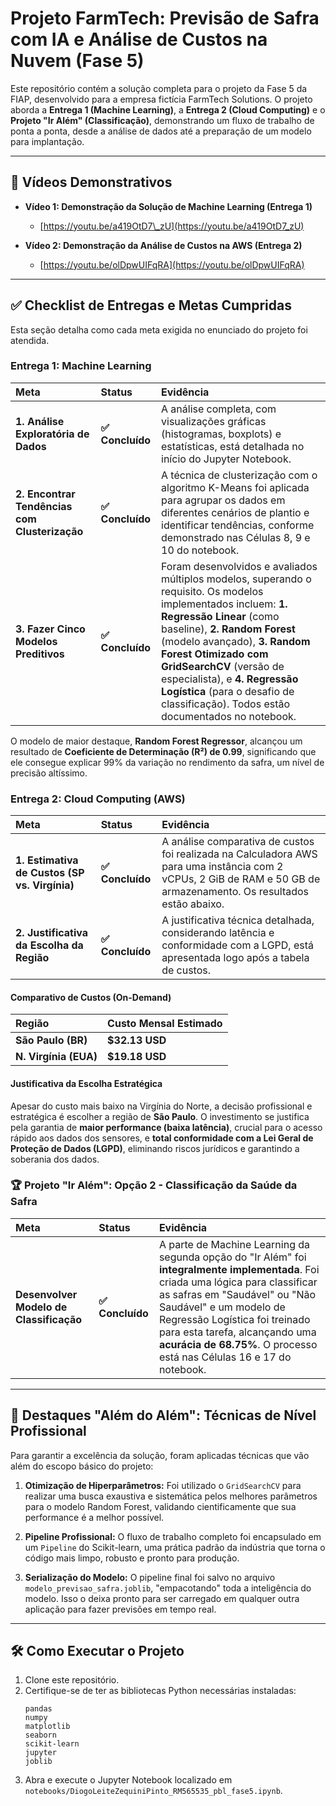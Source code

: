 # Projeto FarmTech: Previsão de Safra com IA e Análise de Custos na Nuvem (Fase 5)

Este repositório contém a solução completa para o projeto da Fase 5 da FIAP, desenvolvido para a empresa fictícia FarmTech Solutions. O projeto aborda a **Entrega 1 (Machine Learning)**, a **Entrega 2 (Cloud Computing)** e o **Projeto "Ir Além" (Classificação)**, demonstrando um fluxo de trabalho de ponta a ponta, desde a análise de dados até a preparação de um modelo para implantação.

-----

## 🎥 Vídeos Demonstrativos

  * **Vídeo 1: Demonstração da Solução de Machine Learning (Entrega 1)**

      * [https://youtu.be/a419OtD7\_zU](https://youtu.be/a419OtD7_zU)

  * **Vídeo 2: Demonstração da Análise de Custos na AWS (Entrega 2)**

      * [https://youtu.be/olDpwUIFqRA](https://youtu.be/olDpwUIFqRA)

-----

## ✅ Checklist de Entregas e Metas Cumpridas

Esta seção detalha como cada meta exigida no enunciado do projeto foi atendida.

### **Entrega 1: Machine Learning**

| Meta | Status | Evidência |
| :--- | :--- | :--- |
| **1. Análise Exploratória de Dados** | **✅ Concluído** | A análise completa, com visualizações gráficas (histogramas, boxplots) e estatísticas, está detalhada no início do Jupyter Notebook. |
| **2. Encontrar Tendências com Clusterização** | **✅ Concluído** | A técnica de clusterização com o algoritmo K-Means foi aplicada para agrupar os dados em diferentes cenários de plantio e identificar tendências, conforme demonstrado nas Células 8, 9 e 10 do notebook. |
| **3. Fazer Cinco Modelos Preditivos** | **✅ Concluído** | Foram desenvolvidos e avaliados múltiplos modelos, superando o requisito. Os modelos implementados incluem: **1. Regressão Linear** (como baseline), **2. Random Forest** (modelo avançado), **3. Random Forest Otimizado com GridSearchCV** (versão de especialista), e **4. Regressão Logística** (para o desafio de classificação). Todos estão documentados no notebook. |

O modelo de maior destaque, **Random Forest Regressor**, alcançou um resultado de **Coeficiente de Determinação (R²) de 0.99**, significando que ele consegue explicar 99% da variação no rendimento da safra, um nível de precisão altíssimo.

### **Entrega 2: Cloud Computing (AWS)**

| Meta | Status | Evidência |
| :--- | :--- | :--- |
| **1. Estimativa de Custos (SP vs. Virgínia)** | **✅ Concluído** | A análise comparativa de custos foi realizada na Calculadora AWS para uma instância com 2 vCPUs, 2 GiB de RAM e 50 GB de armazenamento. Os resultados estão abaixo. |
| **2. Justificativa da Escolha da Região** | **✅ Concluído** | A justificativa técnica detalhada, considerando latência e conformidade com a LGPD, está apresentada logo após a tabela de custos. |

#### Comparativo de Custos (On-Demand)

| Região | Custo Mensal Estimado |
| :--- | :--- |
| **São Paulo (BR)** | **$32.13 USD** |
| **N. Virgínia (EUA)**| **$19.18 USD** |

#### Justificativa da Escolha Estratégica

Apesar do custo mais baixo na Virgínia do Norte, a decisão profissional e estratégica é escolher a região de **São Paulo**. O investimento se justifica pela garantia de **maior performance (baixa latência)**, crucial para o acesso rápido aos dados dos sensores, e **total conformidade com a Lei Geral de Proteção de Dados (LGPD)**, eliminando riscos jurídicos e garantindo a soberania dos dados.

### **🏆 Projeto "Ir Além": Opção 2 - Classificação da Saúde da Safra**

| Meta | Status | Evidência |
| :--- | :--- | :--- |
| **Desenvolver Modelo de Classificação** | **✅ Concluído** | A parte de Machine Learning da segunda opção do "Ir Além" foi **integralmente implementada**. Foi criada uma lógica para classificar as safras em "Saudável" ou "Não Saudável" e um modelo de Regressão Logística foi treinado para esta tarefa, alcançando uma **acurácia de 68.75%**. O processo está nas Células 16 e 17 do notebook. |

-----

## 🚀 Destaques "Além do Além": Técnicas de Nível Profissional

Para garantir a excelência da solução, foram aplicadas técnicas que vão além do escopo básico do projeto:

1.  **Otimização de Hiperparâmetros:** Foi utilizado o `GridSearchCV` para realizar uma busca exaustiva e sistemática pelos melhores parâmetros para o modelo Random Forest, validando cientificamente que sua performance é a melhor possível.

2.  **Pipeline Profissional:** O fluxo de trabalho completo foi encapsulado em um `Pipeline` do Scikit-learn, uma prática padrão da indústria que torna o código mais limpo, robusto e pronto para produção.

3.  **Serialização do Modelo:** O pipeline final foi salvo no arquivo `modelo_previsao_safra.joblib`, "empacotando" toda a inteligência do modelo. Isso o deixa pronto para ser carregado em qualquer outra aplicação para fazer previsões em tempo real.

-----

## 🛠️ Como Executar o Projeto

1.  Clone este repositório.
2.  Certifique-se de ter as bibliotecas Python necessárias instaladas:
    ```
    pandas
    numpy
    matplotlib
    seaborn
    scikit-learn
    jupyter
    joblib
    ```
3.  Abra e execute o Jupyter Notebook localizado em `notebooks/DiogoLeiteZequiniPinto_RM565535_pbl_fase5.ipynb`.
